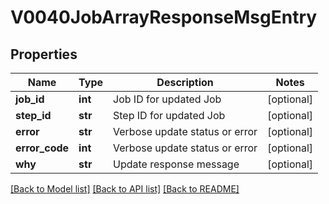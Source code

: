 # V0040JobArrayResponseMsgEntry

## Properties
Name | Type | Description | Notes
------------ | ------------- | ------------- | -------------
**job_id** | **int** | Job ID for updated Job | [optional] 
**step_id** | **str** | Step ID for updated Job | [optional] 
**error** | **str** | Verbose update status or error | [optional] 
**error_code** | **int** | Verbose update status or error | [optional] 
**why** | **str** | Update response message | [optional] 

[[Back to Model list]](../README.md#documentation-for-models) [[Back to API list]](../README.md#documentation-for-api-endpoints) [[Back to README]](../README.md)


